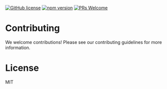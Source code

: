 [![GitHub license](https://img.shields.io/badge/license-MIT-blue.svg)](https://github.com/ralusek/piscachio/blob/master/LICENSE)
[![npm version](https://img.shields.io/npm/v/piscachio.svg?style=flat)](https://www.npmjs.com/package/piscachio)
[![PRs Welcome](https://img.shields.io/badge/PRs-welcome-brightgreen.svg)](https://github.com/ralusek/piscachio/blob/master/LICENSE)


# Contributing
We welcome contributions! Please see our contributing guidelines for more information.

# License
MIT
